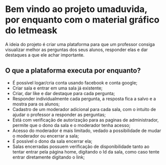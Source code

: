 # Bem vindo ao projeto umaduvida, por enquanto com o material gráfico do letmeask

A ideia do projeto é criar uma plataforma para que um professor consiga visualizar melhor as perguntas dos seus alunos, responder elas e dar destaques a que ele achar importante.

## O que a plataforma executa por enquanto?

- É possível logar/cria conta usando facebook e conta google;
- Criar sala e entrar em uma sala já existente;
- Criar, dar like e dar destaque para cada pergunta; 
- Responder individualmente cada pergunta, a resposta fica a salvo e a mostra para os alunos;
- Cadastro de um moderador adicional para cada sala, com o intuito de ajudar o professor a responder as perguntas;
- Está com verificação de autorização para as paginas de administrador, permite que o dono da sala e o moderador tenha acesso;
- Acesso do moderador é mais limitado, vedado a possibilidade de mudar o moderador ou encerrar a sala;
- É possivel o dono da sala encerrar ela;
- Salas encerradas possuem verificação de disponibilidade tanto ao tentar entrar pela página home, digitando o Id da sala, como caso tente entrar diretamente digitando o link;

